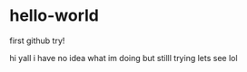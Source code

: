 # hello-world
first github try!

hi yall i have no idea what im doing but stilll trying lets see lol

